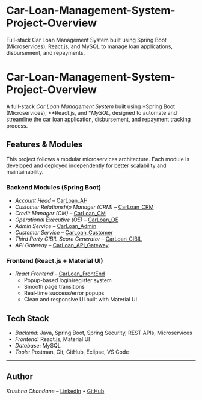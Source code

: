 # Car-Loan-Management-System-Project-Overview
Full-stack Car Loan Management System built using Spring Boot (Microservices), React.js, and MySQL to manage loan applications, disbursement, and repayments.

# Car-Loan-Management-System-Project-Overview
A full-stack *Car Loan Management System* built using *Spring Boot (Microservices), **React.js, and **MySQL*, designed to automate and streamline the car loan application, disbursement, and repayment tracking process.

## Features & Modules

This project follows a modular microservices architecture. Each module is developed and deployed independently for better scalability and maintainability.

### Backend Modules (Spring Boot)
- *Account Head* – [CarLoan_AH](https://github.com/shubhamkrmahto/CarLoan_AH)  
- *Customer Relationship Manager (CRM)* – [CarLoan_CRM](https://github.com/shubhamkrmahto/CarLoan_CRM)
- *Credit Manager (CM)* – [CarLoan_CM](https://github.com/shubhamkrmahto/CarLoan_CM)
- *Operational Executive (OE)* – [CarLoan_OE](https://github.com/shubhamkrmahto/CarLoan_OE)
- *Admin Service* – [CarLoan_Admin](https://github.com/shubhamkrmahto/CarLoan_Admin)
- *Customer Service* – [CarLoan_Customer](https://github.com/shubhamkrmahto/CarLoan_Customer)
- *Third Party CIBIL Score Generator* – [CarLoan_CIBIL](https://github.com/shubhamkrmahto/CarLoan_CIBIL)
- *API Gateway* – [CarLoan_API_Gateway](https://github.com/shubhamkrmahto/CarLoan_API_Gateway)

### Frontend (React.js + Material UI)
- *React Frontend* – [CarLoan_FrontEnd](https://github.com/shubhamkrmahto/CarLoan_FrontEnd)
  - Popup-based login/register system  
  - Smooth page transitions  
  - Real-time success/error popups  
  - Clean and responsive UI built with Material UI

## Tech Stack
- *Backend:* Java, Spring Boot, Spring Security, REST APIs, Microservices
- *Frontend:* React.js, Material UI
- *Database:* MySQL
- *Tools:* Postman, Git, GitHub, Eclipse, VS Code

---

## Author

*Krushna Chandane* – [LinkedIn](https://www.linkedin.com/in/krushna-chandane-75241229a) • [GitHub](https://github.com/krushnachandane)
